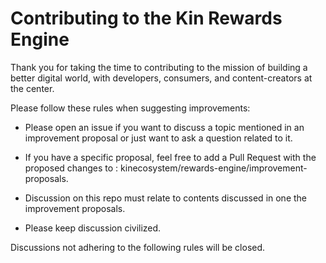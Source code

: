 # Contributing to the Kin Rewards Engine

Thank you for taking the time to contributing to the mission of building a better digital world, with developers, consumers, and content-creators at the center.

Please follow these rules when suggesting improvements:

- Please open an issue if you want to discuss a topic mentioned in an improvement proposal
or just want to ask a question related to it.

- If you have a specific proposal, feel free to add a Pull Request with the
proposed changes to : kinecosystem/rewards-engine/improvement-proposals.

- Discussion on this repo must relate to contents discussed in one the improvement proposals.

- Please keep discussion civilized.

Discussions not adhering to the following rules will be closed.

